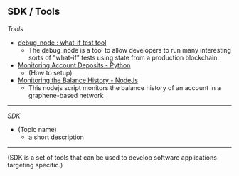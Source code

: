 ## SDK / Tools

*Tools*

- [debug_node : what-if test tool](/forge/sdk_tools/debug_node_whatif_test.md#debug_node--what-if-test-tool)
  - The debug_node is a tool to allow developers to run many interesting sorts of "what-if" tests using state from a production blockchain. 
- [Monitoring Account Deposits - Python](/forge/sdk_tools/monitoring_python.md#monitoring-account-deposits---python)
  - (How to setup)
- [Monitoring the Balance History - NodeJs](/forge/sdk_tools/monitoring_nodejs.md#monitoring-the-balance-history---nodejs)
  - This nodejs script monitors the balance history of an account in a graphene-based network
  
***

*SDK*

- (Topic name)
  - a short description


***

(SDK is a set of tools that can be used to develop software applications targeting specific.)
